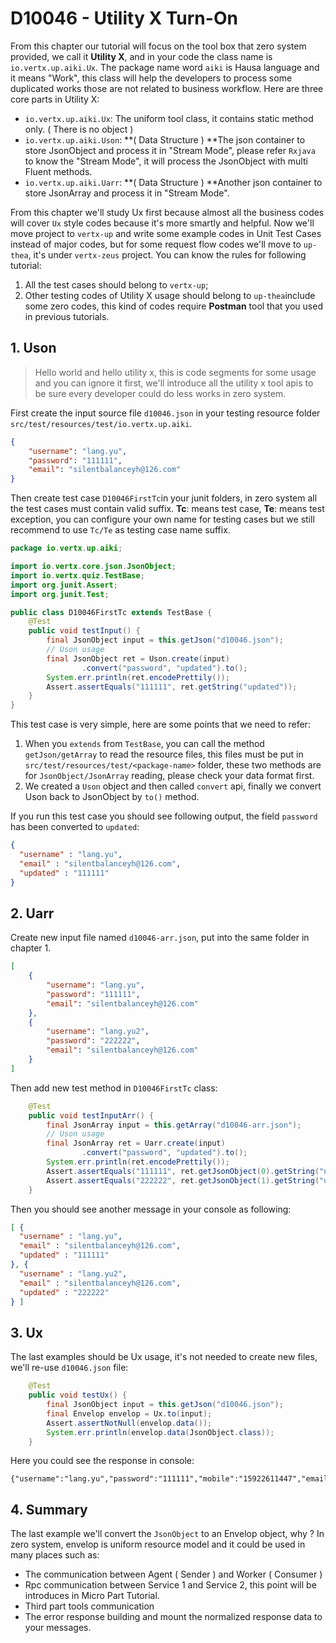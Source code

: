 # D10046 - Utility X Turn-On

From this chapter our tutorial will focus on the tool box that zero system provided, we call it **Utility X**, and in your code the class name is `io.vertx.up.aiki.Ux`. The package name word `aiki` is Hausa language and it means "Work", this class will help the developers to process some duplicated works those are not related to business workflow. Here are three core parts in Utility X:

* `io.vertx.up.aiki.Ux`: The uniform tool class, it contains static method only. \( There is no object \)
* `io.vertx.up.aiki.Uson`: **\( Data Structure \) **The json container to store JsonObject and process it in "Stream Mode", please refer `Rxjava` to know the "Stream Mode", it will process the JsonObject with multi Fluent methods.
* `io.vertx.up.aiki.Uarr`: **\( Data Structure \) **Another json container to store JsonArray and process it in "Stream Mode". 

From this chapter we'll study Ux first because almost all the business codes will cover `Ux` style codes because it's more smartly and helpful. Now we'll move project to `vertx-up` and write some example codes in Unit Test Cases instead of major codes, but for some request flow codes we'll move to `up-thea`, it's under `vertx-zeus` project. You can know the rules for following tutorial:

1. All the test cases should belong to `vertx-up`;
2. Other testing codes of Utility X usage should belong to `up-thea`include some zero codes, this kind of codes require **Postman** tool that you used in previous tutorials.

## 1. Uson

> Hello world and hello utility x, this is code segments for some usage and you can ignore it first, we'll introduce all the utility x tool apis to be sure every developer could do less works in zero system.

First create the input source file `d10046.json` in your testing resource folder `src/test/resources/test/io.vertx.up.aiki`.

```json
{
    "username": "lang.yu",
    "password": "111111",
    "email": "silentbalanceyh@126.com"
}
```

Then create test case `D10046FirstTc`in your junit folders, in zero system all the test cases must contain valid suffix. **Tc**: means test case, **Te**: means test exception, you can configure your own name for testing cases but we still recommend to use `Tc/Te` as testing case name suffix.

```java
package io.vertx.up.aiki;

import io.vertx.core.json.JsonObject;
import io.vertx.quiz.TestBase;
import org.junit.Assert;
import org.junit.Test;

public class D10046FirstTc extends TestBase {
    @Test
    public void testInput() {
        final JsonObject input = this.getJson("d10046.json");
        // Uson usage
        final JsonObject ret = Uson.create(input)
                .convert("password", "updated").to();
        System.err.println(ret.encodePrettily());
        Assert.assertEquals("111111", ret.getString("updated"));
    }
}
```

This test case is very simple, here are some points that we need to refer:

1. When you `extends` from `TestBase`, you can call the method `getJson/getArray` to read the resource files, this files must be put in `src/test/resources/test/<package-name>` folder, these two methods are for `JsonObject/JsonArray` reading, please check your data format first.
2. We created a `Uson` object and then called `convert` api, finally we convert Uson back to JsonObject by `to()` method.

If you run this test case you should see following output, the field `password` has been converted to `updated`:

```json
{
  "username" : "lang.yu",
  "email" : "silentbalanceyh@126.com",
  "updated" : "111111"
}
```

## 2. Uarr

Create new input file named `d10046-arr.json`, put into the same folder in chapter 1.

```json
[
    {
        "username": "lang.yu",
        "password": "111111",
        "email": "silentbalanceyh@126.com"
    },
    {
        "username": "lang.yu2",
        "password": "222222",
        "email": "silentbalanceyh@126.com"
    }
]
```

Then add new test method in `D10046FirstTc` class:

```java
    @Test
    public void testInputArr() {
        final JsonArray input = this.getArray("d10046-arr.json");
        // Uson usage
        final JsonArray ret = Uarr.create(input)
                .convert("password", "updated").to();
        System.err.println(ret.encodePrettily());
        Assert.assertEquals("111111", ret.getJsonObject(0).getString("updated"));
        Assert.assertEquals("222222", ret.getJsonObject(1).getString("updated"));
    }
```

Then you should see another message in your console as following:

```json
[ {
  "username" : "lang.yu",
  "email" : "silentbalanceyh@126.com",
  "updated" : "111111"
}, {
  "username" : "lang.yu2",
  "email" : "silentbalanceyh@126.com",
  "updated" : "222222"
} ]
```

## 3. Ux

The last examples should be Ux usage, it's not needed to create new files, we'll re-use `d10046.json` file:

```java
    @Test
    public void testUx() {
        final JsonObject input = this.getJson("d10046.json");
        final Envelop envelop = Ux.to(input);
        Assert.assertNotNull(envelop.data());
        System.err.println(envelop.data(JsonObject.class));
    }
```

Here you could see the response in console:

```shell
{"username":"lang.yu","password":"111111","mobile":"15922611447","email":"silentbalanceyh@126.com"}
```

## 4. Summary

The last example we'll convert the `JsonObject` to an Envelop object, why ? In zero system, envelop is uniform resource model and it could be used in many places such as:

* The communication between Agent \( Sender \) and Worker \( Consumer \)
* Rpc communication between Service 1 and Service 2, this point will be introduces in Micro Part Tutorial.
* Third part tools communication
* The error response building and mount the normalized response data to your messages.



